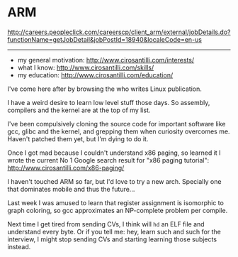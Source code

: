 # ARM

http://careers.peopleclick.com/careerscp/client_arm/external/jobDetails.do?functionName=getJobDetail&jobPostId=18940&localeCode=en-us

---

- my general motivation: http://www.cirosantilli.com/interests/
- what I know: http://www.cirosantilli.com/skills/
- my education: http://www.cirosantilli.com/education/

I've come here after by browsing the who writes Linux publication.

I have a weird desire to learn low level stuff those days. So assembly, compilers and the kernel are at the top of my list.

I've been compulsively cloning the source code for important software like gcc, glibc and the kernel, and grepping them when curiosity overcomes me. Haven't patched them yet, but I'm dying to do it.

Once I got mad because I couldn't understand x86 paging, so learned it I wrote the current No 1 Google search result for "x86 paging tutorial": http://www.cirosantilli.com/x86-paging/

I haven't touched ARM so far, but I'd love to try a new arch. Specially one that dominates mobile and thus the future...

Last week I was amused to learn that register assignment is isomorphic to graph coloring, so gcc approximates an NP-complete problem per compile.

Next time I get tired from sending CVs, I think will `hd` an ELF file and understand every byte. Or if you tell me: hey, learn such and such for the interview, I might stop sending CVs and starting learning those subjects instead.
